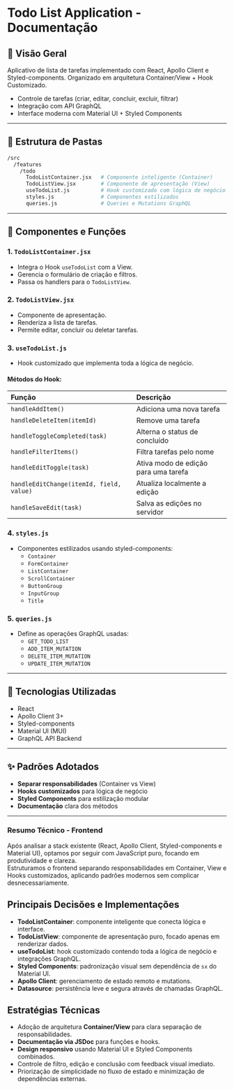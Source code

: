 # Todo List Application - Documentação

## 📄 Visão Geral
Aplicativo de lista de tarefas implementado com React, Apollo Client e Styled-components.
Organizado em arquitetura Container/View + Hook Customizado.

- Controle de tarefas (criar, editar, concluir, excluir, filtrar)
- Integração com API GraphQL
- Interface moderna com Material UI + Styled Components

---

## 🔧 Estrutura de Pastas

```bash
/src
  /features
    /todo
      TodoListContainer.jsx   # Componente inteligente (Container)
      TodoListView.jsx        # Componente de apresentação (View)
      useTodoList.js          # Hook customizado com lógica de negócio
      styles.js               # Componentes estilizados
      queries.js              # Queries e Mutations GraphQL
```

---

## 📅 Componentes e Funções

### 1. `TodoListContainer.jsx`
- Integra o Hook `useTodoList` com a View.
- Gerencia o formulário de criação e filtros.
- Passa os handlers para o `TodoListView`.

### 2. `TodoListView.jsx`
- Componente de apresentação.
- Renderiza a lista de tarefas.
- Permite editar, concluir ou deletar tarefas.

### 3. `useTodoList.js`
- Hook customizado que implementa toda a lógica de negócio.

#### Métodos do Hook:

| Função | Descrição |
|:--|:--|
| `handleAddItem()` | Adiciona uma nova tarefa |
| `handleDeleteItem(itemId)` | Remove uma tarefa |
| `handleToggleCompleted(task)` | Alterna o status de concluído |
| `handleFilterItems()` | Filtra tarefas pelo nome |
| `handleEditToggle(task)` | Ativa modo de edição para uma tarefa |
| `handleEditChange(itemId, field, value)` | Atualiza localmente a edição |
| `handleSaveEdit(task)` | Salva as edições no servidor |

### 4. `styles.js`
- Componentes estilizados usando styled-components:
  - `Container`
  - `FormContainer`
  - `ListContainer`
  - `ScrollContainer`
  - `ButtonGroup`
  - `InputGroup`
  - `Title`

### 5. `queries.js`
- Define as operações GraphQL usadas:
  - `GET_TODO_LIST`
  - `ADD_ITEM_MUTATION`
  - `DELETE_ITEM_MUTATION`
  - `UPDATE_ITEM_MUTATION`

---

## 🔎 Tecnologias Utilizadas

- React 
- Apollo Client 3+
- Styled-components
- Material UI (MUI)
- GraphQL API Backend

---

## ✨ Padrões Adotados

- **Separar responsabilidades** (Container vs View)
- **Hooks customizados** para lógica de negócio
- **Styled Components** para estilização modular
- **Documentação** clara dos métodos

---

### Resumo Técnico - Frontend

Após analisar a stack existente (React, Apollo Client, Styled-components e Material UI), optamos por seguir com JavaScript puro, focando em produtividade e clareza.  
Estruturamos o frontend separando responsabilidades em Container, View e Hooks customizados, aplicando padrões modernos sem complicar desnecessariamente.

## Principais Decisões e Implementações

- **TodoListContainer**: componente inteligente que conecta lógica e interface.
- **TodoListView**: componente de apresentação puro, focado apenas em renderizar dados.
- **useTodoList**: hook customizado contendo toda a lógica de negócio e integrações GraphQL.
- **Styled Components**: padronização visual sem dependência de `sx` do Material UI.
- **Apollo Client**: gerenciamento de estado remoto e mutations.
- **Datasource**: persistência leve e segura através de chamadas GraphQL.

## Estratégias Técnicas

- Adoção de arquitetura **Container/View** para clara separação de responsabilidades.
- **Documentação via JSDoc** para funções e hooks.
- **Design responsivo** usando Material UI e Styled Components combinados.
- Controle de filtro, edição e conclusão com feedback visual imediato.
- Priorização de simplicidade no fluxo de estado e minimização de dependências externas.
